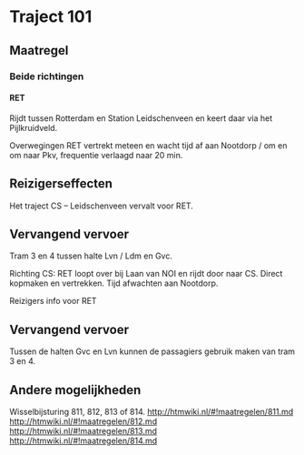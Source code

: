 # Traject 101
## Maatregel
### Beide richtingen

#### RET
Rijdt tussen Rotterdam en Station Leidschenveen en keert daar via het Pijlkruidveld.

Overwegingen
RET vertrekt meteen en wacht tijd af aan Nootdorp / om en om naar Pkv, frequentie verlaagd naar 20 min.

## Reizigerseffecten
Het traject CS – Leidschenveen vervalt voor RET.

## Vervangend vervoer
Tram 3 en 4 tussen halte Lvn / Ldm en Gvc.

Richting CS:
RET loopt over bij Laan van NOI en rijdt door naar CS.
Direct kopmaken en vertrekken. Tijd afwachten aan Nootdorp.

Reizigers info voor RET

## Vervangend vervoer
Tussen de halten Gvc en Lvn kunnen de passagiers gebruik maken van tram 3 en 4.

## Andere mogelijkheden
Wisselbijsturing 811, 812, 813 of 814.
http://htmwiki.nl/#!maatregelen/811.md
http://htmwiki.nl/#!maatregelen/812.md
http://htmwiki.nl/#!maatregelen/813.md
http://htmwiki.nl/#!maatregelen/814.md
